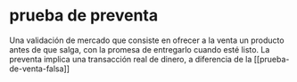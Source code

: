 # prueba de preventa
Una validación de mercado que consiste en ofrecer a la venta un producto antes de que salga, con la promesa de entregarlo cuando esté listo. La preventa implica una transacción real de dinero, a diferencia de la [[prueba-de-venta-falsa]]
